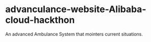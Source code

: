 # advanculance-website-Alibaba-cloud-hackthon
 An advanced Ambulance System that mointers current situations.
